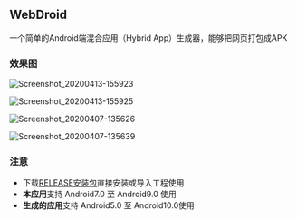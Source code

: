 ## WebDroid
一个简单的Android端混合应用（Hybrid App）生成器，能够把网页打包成APK

### 效果图

![Screenshot_20200413-155923](README.assets/Screenshot_20200413-155923.jpg)

![Screenshot_20200413-155925](README.assets/Screenshot_20200413-155925.jpg)

![Screenshot_20200407-135626](README.assets/Screenshot_20200407-135626.jpg)

![Screenshot_20200407-135639](README.assets/Screenshot_20200407-135639.jpg)

### 注意

* 下载[RELEASE安装包](https://github.com/JankingWon/WebDroid/releases)直接安装或导入工程使用
* **本应用**支持 Android7.0 至 Android9.0 使用
* **生成的应用**支持 Android5.0 至 Android10.0使用